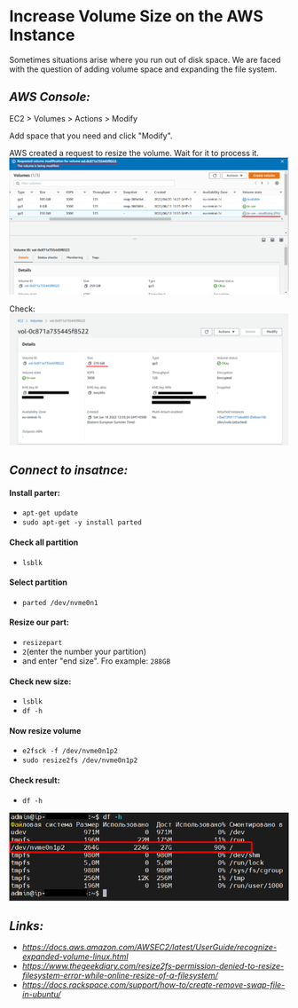 # Increase Volume Size on the AWS Instance

Sometimes situations arise where you run out of disk space. We are faced with the question of adding volume space and expanding the file system.

## _AWS Console:_

EC2 > Volumes > Actions > Modify

Add space that you need and click "Modify".

AWS created a request to resize the volume. Wait for it to process it.
<img src ='Screenshots/Modify_volume.png'>

Check:
<img src ='Screenshots/Modify_volume_1.png'>

## _Connect to insatnce:_

#### Install parter: 
+ `apt-get update`
+ `sudo apt-get -y install parted`

#### Check all partition
+ `lsblk`

#### Select partition
+ `parted /dev/nvme0n1`

#### Resize our part:
+ `resizepart`
+ `2`(enter the number your partition)
+ and enter "end size". Fro example: `288GB`

#### Check new size:
+ `lsblk`
+ `df -h`

#### Now resize volume
+ `e2fsck -f /dev/nvme0n1p2`
+ `sudo resize2fs /dev/nvme0n1p2`

#### Check result:
+ `df -h`

<img src ='Screenshots/Result.png'>


## _Links:_
+ _https://docs.aws.amazon.com/AWSEC2/latest/UserGuide/recognize-expanded-volume-linux.html_
+ _https://www.thegeekdiary.com/resize2fs-permission-denied-to-resize-filesystem-error-while-online-resize-of-a-filesystem/_
+ _https://docs.rackspace.com/support/how-to/create-remove-swap-file-in-ubuntu/_